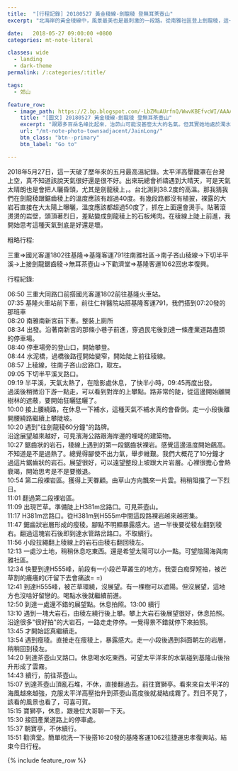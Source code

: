 ```yaml
---
title:  "[行程記錄] 20180527 黃金稜線-劍龍稜 登無耳茶壺山"
excerpt: "北海岸的黃金稜線中，風景最美也是最刺激的一段路。從南雅社區登上劍龍稜，這一段稜線是由岩壁瘦稜所組成。風景非常棒，但頂著大太陽爬這條稜線要帶足飲用水。"

date:   2018-05-27 09:00:00 +0800
categories: mt-note-literal

classes: wide
  - landing
  - dark-theme
permalink: /:categories/:title/

tags:
  - 郊山

feature_row:
  - image_path: https://2.bp.blogspot.com/-LbZMuAUrfnQ/WwvKBEfvcWI/AAAAAAAA2ps/xurFJbq5cU8mLBzM7RqWVQUvZG8X5EW1ACLcBGAs/s1600/_MG_7486.JPG
    title: "[圖文] 20180527 黃金稜線-劍龍稜 登無耳茶壺山"
    excerpt: "跟眾多百岳名峰比起來，治茆山可能沒甚麼太大的名氣。但其實她地處於濁水溪的南岸，如從溪谷拔地而起，短短的距離直接從海拔約只有500公尺的濁水溪谷地一路上升到2909公尺，這裡也是玉山山脈的起點。"
    url: "/mt-note-photo-townsadjacent/JainLong/"
    btn_class: "btn--primary"
    btn_label: "Go to"

---
```




2018年5月27日，這一天破了歷年來的五月最高溫紀錄。太平洋高壓籠罩在台灣上空，真不知道該說天氣很好還是很不好。出來玩總會祈禱遇到大晴天，可是天氣太晴朗也是會把人曬昏頭，尤其是劍龍稜上，。台北測到38.2度的高溫。那我猜我們在劍龍稜跟鋸齒稜上的溫度應該有超過40度。有幾段路都沒有植披，裸露的大岩石直接在大太陽上曝曬，溫度應該都超過50度了，抓在上面還會燙手。貼著滾燙燙的岩壁，頭頂著烈日，差點變成劍龍稜上的石板烤肉。在稜線上陡上前進，我開始思考這種天氣到底是好還是壞。


粗略行程:

三重=>國光客運1802往基隆=>基隆客運791往南雅社區->南子吝山稜線->下切半平溪->上接劍龍鋸齒稜->無耳茶壺山->下勸濟堂=>基隆客運1062回忠孝復興。


行程紀錄:

06:50 三重大同路口前搭國光客運1802前往基隆火車站。  
07:35 基隆火車站前下車，前往仁祥醫院站搭基隆客運791，我們搭到07:20發的那班車  
08:20 南雅南新宮前下車。整裝上廁所  
08:34 出發。沿著南新宮的那條小巷子前進，穿過民宅後到達一條產業道路盡頭的停車場。  
08:40 停車場旁的登山口，開始攀登。  
08:44 水泥橋，過橋後路徑開始變窄，開始陡上前往稜線。  
08:57 上稜線，往南子吝山岔路口，取左。  
09:05 下切半平溪叉路口。  
09:19 半平溪，天氣太熱了，在陰影處休息，了快半小時，09:45再度出發。  
過溪後稍微沿下游一點走，可以看到對岸的上攀點。路非常的陡，從這邊開始離開樹林的遮蔽，要開始狂曬猛曬了。  
10:00 接上腰繞路，在休息一下補水，這種天氣不補水真的會昏倒。走一小段後離開腰繞路繼續上攀陡坡。  
10:20 遇到"往劍龍稜60分鐘"的路牌。  
沿途展望越來越好，可見濱海公路跟海岸邊的哩咾的建築物。  
10:27 鋸齒狀的岩石，稜線上遇到的第一段鋸齒狀裸岩。感覺這邊溫度開始飆高。不知道是不是過熱了。總覺得腳使不出力氣，舉步維艱。我們大概花了10分鐘才過這片鋸齒狀的岩石。展望很好，可以遠望整段上坡跟大片岩層。心裡很擔心會熱衰竭，開始思考是不是要撤退。  
10:54 第二段裸岩區。獲得上天眷顧。由草山方向飄來一片雲。稍稍阻擋了一下烈日。  
11:01 翻過第二段裸岩區。  
11:09 出現芒草。準備陡上H381m岔路口。可見茶壺山。  
11:17 H381m岔路口。從H381m到H555m中間這段路裸岩越來越密集。  
11:47 鋸齒狀岩層形成的瘦稜。腳點不明顯暴露感大。過一半後要從稜左翻到稜右。翻過這塊岩石後即到達水管路岔路口。不取續行。  
11:56 小段拉繩翻上稜線上的岩石由稜右翻回稜左。  
12:13 一處沙土地，稍稍休息吃東西。還是希望太陽可以小一點。可望陰陽海與南雅社區。  
12:34 快要到達H555峰，前段有一小段芒草叢生的地方。我耍白痴穿短袖，被芒草割的癢癢的(汗留下去會痛誒= =)  
12:41 到達H555峰，被芒草環繞，沒展望。有一棵樹可以遮陽。但沒展望，這地方也沒啥好留戀的。喝點水後就繼續前進。  
12:50 到達一處還不錯的展望點。休息拍照。13:00 續行  
13:10 遇到一塊大岩石，由稜左繞行後上攀。攀上大岩石後展望很好，休息拍照。沿途很多"很好拍"的大岩石，一路走走停停。一覺得景不錯就停下來拍照。  
13:45 才開始認真繼續走。  
13:54 遇到瘦稜。直接走在瘦稜上，暴露感大。走一小段後遇到斜面朝左的岩層，稍稍回到稜左。  
14:20 到達茶壺山叉路口。休息喝水吃東西。可望太平洋來的水氣碰到基隆山後抬升形成了雲霧。  
14:43 續行，前往茶壺山。  
15:07 到達茶壺山頂亂石堆，不休，直接翻過去。前往寶獅亭。看來來自太平洋的海風越來越強，克服太平洋高壓抬升到茶壺山高度後就凝結成霧了。烈日不見了，該看的風景也看了，可喜可賀。  
15:15 寶獅亭，休息，跟幾位大哥聊一下天。  
15:30 接回產業道路上的停車處。  
15:37 朝寶亭，不休續行。  
15:51 勸濟堂。簡單梳洗一下後搭16:20發的基隆客運1062往捷運忠孝復興站。結束今日行程。   


{% include feature_row %}






